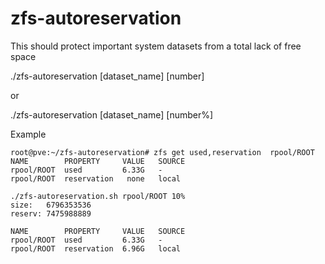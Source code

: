 # zfs-autoreservation
This should protect important system datasets from a total lack of free space

./zfs-autoreservation [dataset_name] [number]

or
 
./zfs-autoreservation [dataset_name] [number%]

Example
```
root@pve:~/zfs-autoreservation# zfs get used,reservation  rpool/ROOT
NAME        PROPERTY     VALUE   SOURCE
rpool/ROOT  used         6.33G   -
rpool/ROOT  reservation   none   local

./zfs-autoreservation.sh rpool/ROOT 10%
size:   6796353536
reserv: 7475988889

NAME        PROPERTY     VALUE   SOURCE
rpool/ROOT  used         6.33G   -
rpool/ROOT  reservation  6.96G   local
```
  
  
